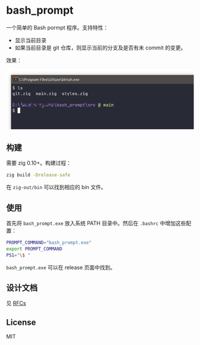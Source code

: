 # bash_prompt

一个简单的 Bash pormpt 程序。支持特性：

- 显示当前目录
- 如果当前目录是 git 仓库，则显示当前的分支及是否有未 commit 的变更。

效果：

![screenshot](screen.png)

## 构建

需要 zig 0.10+。构建过程：

```sh
zig build -Drelease-safe
```

在 `zig-out/bin` 可以找到相应的 bin 文件。

## 使用

首先将 `bash_prompt.exe` 放入系统 PATH 目录中。然后在 `.bashrc` 中增加这些配置：

```sh
PROMPT_COMMAND="bash_prompt.exe"
export PROMPT_COMMAND
PS1="\$ "
```

`bash_prompt.exe` 可以在 release 页面中找到。

## 设计文档

见 [RFCs]

[RFCs]: https://github.com/yuekcc/bash_prompt/tree/main/rfcs

## License

MIT

